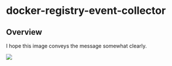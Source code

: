 # docker-registry-event-collector

## Overview

I hope this image conveys the message somewhat clearly.

![](https://raw.githubusercontent.com/kwk/docker-registry-event-collector/master/images/docker-registry-event-collector-overview.png)
